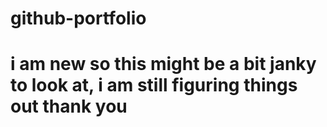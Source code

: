 # github-portfolio
# i am new so this might be a bit janky to look at, i am still figuring things out thank you
